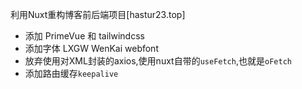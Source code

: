 利用Nuxt重构博客前后端项目[hastur23.top]

- 添加 PrimeVue 和 tailwindcss
- 添加字体 LXGW WenKai webfont
- 放弃使用对XML封装的axios,使用nuxt自带的`useFetch`,也就是`oFetch`
- 添加路由缓存`keepalive`